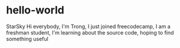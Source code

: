 # hello-world
StarSky
Hi everybody,
I'm Trong, I just joined freecodecamp,
I am a freshman student, I'm learning about the source code, hoping to find something useful

